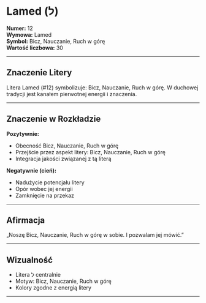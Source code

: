
# Lamed (ל)

**Numer:** 12  
**Wymowa:** Lamed  
**Symbol:** Bicz, Nauczanie, Ruch w górę  
**Wartość liczbowa:** 30  

---

## Znaczenie Litery
Litera Lamed (#12) symbolizuje: Bicz, Nauczanie, Ruch w górę.
W duchowej tradycji jest kanałem pierwotnej energii i znaczenia.

---

## Znaczenie w Rozkładzie

**Pozytywnie:**  
- Obecność Bicz, Nauczanie, Ruch w górę  
- Przejście przez aspekt litery: Bicz, Nauczanie, Ruch w górę  
- Integracja jakości związanej z tą literą  

**Negatywnie (cień):**  
- Nadużycie potencjału litery  
- Opór wobec jej energii  
- Zamknięcie na przekaz  

---

## Afirmacja
„Noszę Bicz, Nauczanie, Ruch w górę w sobie. I pozwalam jej mówić.”

---

## Wizualność
- Litera ל centralnie  
- Motyw: Bicz, Nauczanie, Ruch w górę  
- Kolory zgodne z energią litery

---
